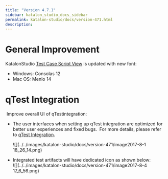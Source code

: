 ```yaml
---
title: "Version 4.7.1" 
sidebar: katalon_studio_docs_sidebar
permalink: katalon-studio/docs/version-471.html 
description: 
---
```

General Improvement
===================

KatalonStudio [Test Case Script View](https://docs.katalon.com/display/KD/Test+Case+Script+View) is updated with new font:

*   Windows: Consolas 12
*   Mac OS: Menlo 14

qTest Integration
=================

 Improve overall UI of qTestintegration:

*   The user interfaces when setting up qTest integration are optimized for better user experiences and fixed bugs.  For more details, please refer to [qTest Integration](https://docs.katalon.com/display/KD/qTest+Integration).  
      
    ![](../../images/katalon-studio/docs/version-471/image2017-8-1 18_26_14.png)  
      
    
*   Integrated test artifacts will have dedicated icon as shown below:  
    ![](../../images/katalon-studio/docs/version-471/image2017-8-4 17_6_56.png)